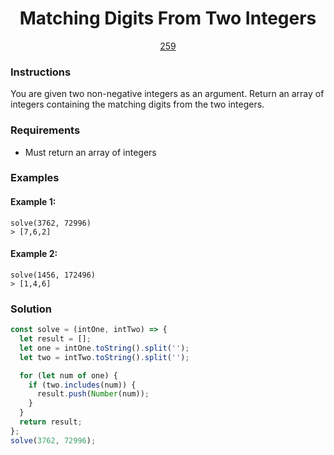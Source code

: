 <div align="center">
  <h1>Matching Digits From Two Integers</h1>
  <a href="https://prep-app-prod.herokuapp.com/problems/259" target="_blank">259</a>
</div>

### Instructions

You are given two non-negative integers as an argument. Return an array of
integers containing the matching digits from the two integers.

### Requirements

- Must return an array of integers

### Examples

#### Example 1:

```shell
solve(3762, 72996)
> [7,6,2]
```

#### Example 2:

```shell
solve(1456, 172496)
> [1,4,6]
```

### Solution

```javascript
const solve = (intOne, intTwo) => {
  let result = [];
  let one = intOne.toString().split('');
  let two = intTwo.toString().split('');

  for (let num of one) {
    if (two.includes(num)) {
      result.push(Number(num));
    }
  }
  return result;
};
solve(3762, 72996);
```
